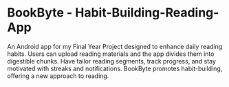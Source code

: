 # BookByte - Habit-Building-Reading-App
An Android app for my Final Year Project designed to enhance daily reading habits. Users can upload reading materials and the app divides them into digestible chunks. Have tailor reading segments, track progress, and stay motivated with streaks and notifications. BookByte promotes habit-building, offering a new approach to reading.
